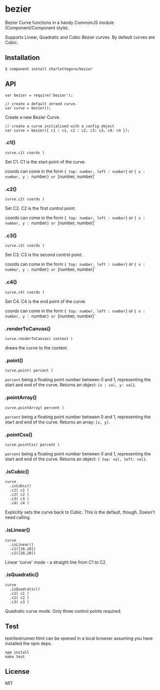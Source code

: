 # bezier

  Bezier Curve functions in a handy CommonJS module (Component/Component style).
  
  Supports Linear, Quadratic and Cubic Bezier curves. By default curves are Cubic.

## Installation

    $ component install charlottegore/bezier

## API

    var bezier = require('bezier');
    
    // create a default zeroed curve.
    var curve = bezier();
  
  Create a new Bezier Curve.
  
    // create a curve initialised with a config object
    var curve = bezier({ c1 : c1, c2 : c2, c3: c3, c4: c4 });

### .c1()

    curve.c1( coords )

  Set C1. C1 is the start point of the curve.

  coords can come in the form `{ top: number, left : number}` or `{ x : number, y : `number`} or `[number, number]`

### .c2()

    curve.c2( coords )

  Set C2. C2 is the first control point.

  coords can come in the form `{ top: number, left : number}` or `{ x : number, y : `number`} or `[number, number]`


### .c3()

    curve.c3( coords )

  Set C3. C3 is the second control point.

  coords can come in the form `{ top: number, left : number}` or `{ x : number, y : `number`} or `[number, number]`

### .c4()

    curve.c4( coords )

  Set C4. C4 is the end point of the curve.

  coords can come in the form `{ top: number, left : number}` or `{ x : number, y : `number`} or `[number, number]`

### .renderToCanvas()

    curve.renderToCanvas( context )

  draws the curve to the context. 

### .point()

    curve.point( percent ) 

  `percent` being a floating point number between 0 and 1, representing the start and end of the curve. Returns an object: `{x : val, y: val}`.

### .pointArray()

    curve.pointArray( percent )

  `percent` being a floating point number between 0 and 1, representing the start and end of the curve. Returns an array: `[x, y]`.

### .pointCss()

    curve.pointCss( percent )

  `percent` being a floating point number between 0 and 1, representing the start and end of the curve. Returns an object: `{ top: val, left: val}`.

    
### .isCubic()

    curve
      .isCubic()
      .c1( c1 )
      .c2( c2 )
      .c3( c3 )
      .c4( c4 )
      
  Explicitly sets the curve back to Cubic. This is the default, though. Doesn't need calling.
    
### .isLinear()

    curve
      .isLinear()
      .c1([10,10])
      .c2([20,20])
      
  Linear 'curve' mode - a straight line from C1 to C2.
  
### .isQuadratic()

    curve
      .isQuadratic()
      .c1( c1 )
      .c2( c2 )
      .c3( c3 )
      
  Quadratic curve mode. Only three control points required.

## Test

  test/testrunner.html can be opened in a local browser assuming you have installed the npm deps.

    npm install
    make test

## License

  MIT

